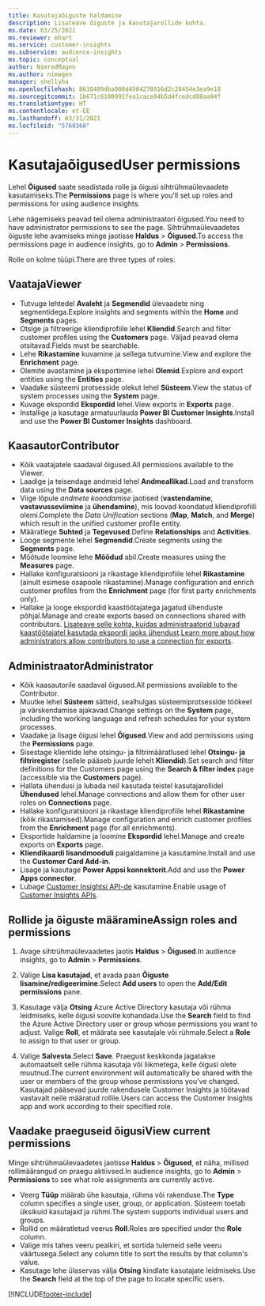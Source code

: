 ```yaml
---
title: Kasutajaõiguste haldamine
description: Lisateave õiguste ja kasutajarollide kohta.
ms.date: 03/25/2021
ms.reviewer: mhart
ms.service: customer-insights
ms.subservice: audience-insights
ms.topic: conceptual
author: NimrodMagen
ms.author: nimagen
manager: shellyha
ms.openlocfilehash: 8638489dba908d4504278916d2c28454e3ea9e18
ms.sourcegitcommit: 1b671c6100991fea1cace04b5d4fcedcd88aa94f
ms.translationtype: HT
ms.contentlocale: et-EE
ms.lasthandoff: 03/31/2021
ms.locfileid: "5760368"
---
```

# <a name="user-permissions"></a><span data-ttu-id="1ce54-103">Kasutajaõigused</span><span class="sxs-lookup"><span data-stu-id="1ce54-103">User permissions</span></span>

<span data-ttu-id="1ce54-104">Lehel **Õigused** saate seadistada rolle ja õigusi sihtrühmaülevaadete kasutamiseks.</span><span class="sxs-lookup"><span data-stu-id="1ce54-104">The **Permissions** page is where you'll set up roles and permissions for using audience insights.</span></span>

<span data-ttu-id="1ce54-105">Lehe nägemiseks peavad teil olema administraatori õigused.</span><span class="sxs-lookup"><span data-stu-id="1ce54-105">You need to have administrator permissions to see the page.</span></span> <span data-ttu-id="1ce54-106">Sihtrühmaülevaadetes õiguste lehe avamiseks minge jaotisse **Haldus** > **Õigused**.</span><span class="sxs-lookup"><span data-stu-id="1ce54-106">To access the permissions page in audience insights, go to **Admin** > **Permissions**.</span></span>

<span data-ttu-id="1ce54-107">Rolle on kolme tüüpi.</span><span class="sxs-lookup"><span data-stu-id="1ce54-107">There are three types of roles:</span></span>

## <a name="viewer"></a><span data-ttu-id="1ce54-108">Vaataja</span><span class="sxs-lookup"><span data-stu-id="1ce54-108">Viewer</span></span>

- <span data-ttu-id="1ce54-109">Tutvuge lehtedel **Avaleht** ja **Segmendid** ülevaadete ning segmentidega.</span><span class="sxs-lookup"><span data-stu-id="1ce54-109">Explore insights and segments within the **Home** and **Segments** pages.</span></span>
- <span data-ttu-id="1ce54-110">Otsige ja filtreerige kliendiprofiile lehel **Kliendid**.</span><span class="sxs-lookup"><span data-stu-id="1ce54-110">Search and filter customer profiles using the **Customers** page.</span></span> <span data-ttu-id="1ce54-111">Väljad peavad olema otsitavad.</span><span class="sxs-lookup"><span data-stu-id="1ce54-111">Fields must be searchable.</span></span>
- <span data-ttu-id="1ce54-112">Lehe **Rikastamine** kuvamine ja sellega tutvumine.</span><span class="sxs-lookup"><span data-stu-id="1ce54-112">View and explore the **Enrichment** page.</span></span>
- <span data-ttu-id="1ce54-113">Olemite avastamine ja eksportimine lehel **Olemid**.</span><span class="sxs-lookup"><span data-stu-id="1ce54-113">Explore and export entities using the **Entities** page.</span></span>
- <span data-ttu-id="1ce54-114">Vaadake süsteemi protsesside olekut lehel **Süsteem**.</span><span class="sxs-lookup"><span data-stu-id="1ce54-114">View the status of system processes  using the **System** page.</span></span>
- <span data-ttu-id="1ce54-115">Kuvage ekspordid **Ekspordid** lehel.</span><span class="sxs-lookup"><span data-stu-id="1ce54-115">View exports in **Exports** page.</span></span>
- <span data-ttu-id="1ce54-116">Installige ja kasutage armatuurlauda **Power BI Customer Insights**.</span><span class="sxs-lookup"><span data-stu-id="1ce54-116">Install and use the **Power BI Customer Insights** dashboard.</span></span>

## <a name="contributor"></a><span data-ttu-id="1ce54-117">Kaasautor</span><span class="sxs-lookup"><span data-stu-id="1ce54-117">Contributor</span></span>

- <span data-ttu-id="1ce54-118">Kõik vaatajatele saadaval õigused.</span><span class="sxs-lookup"><span data-stu-id="1ce54-118">All permissions available to the Viewer.</span></span>
- <span data-ttu-id="1ce54-119">Laadige ja teisendage andmeid lehel **Andmeallikad**.</span><span class="sxs-lookup"><span data-stu-id="1ce54-119">Load and transform data using the **Data sources** page.</span></span>
- <span data-ttu-id="1ce54-120">Viige lõpule *andmete koondamise* jaotised (**vastendamine**, **vastavusseviimine** ja **ühendamine**), mis loovad koondatud kliendiprofiili olemi.</span><span class="sxs-lookup"><span data-stu-id="1ce54-120">Complete the *Data Unification* sections (**Map**, **Match**, and **Merge**) which result in the unified customer profile entity.</span></span>
- <span data-ttu-id="1ce54-121">Määratlege **Suhted** ja **Tegevused**.</span><span class="sxs-lookup"><span data-stu-id="1ce54-121">Define **Relationships** and **Activities**.</span></span>
- <span data-ttu-id="1ce54-122">Looge segmente lehel **Segmendid**.</span><span class="sxs-lookup"><span data-stu-id="1ce54-122">Create segments using the **Segments** page.</span></span>
- <span data-ttu-id="1ce54-123">Mõõtude loomine lehe **Mõõdud** abil.</span><span class="sxs-lookup"><span data-stu-id="1ce54-123">Create measures using the **Measures** page.</span></span>
- <span data-ttu-id="1ce54-124">Hallake konfiguratsiooni ja rikastage kliendiprofiile lehel **Rikastamine** (ainult esimese osapoole rikastamine).</span><span class="sxs-lookup"><span data-stu-id="1ce54-124">Manage configuration and enrich customer profiles from the **Enrichment** page (for first party enrichments only).</span></span>
- <span data-ttu-id="1ce54-125">Hallake ja looge ekspordid kaastöötajatega jagatud ühenduste põhjal.</span><span class="sxs-lookup"><span data-stu-id="1ce54-125">Manage and create exports based on connections shared with contributors.</span></span> <span data-ttu-id="1ce54-126">[Lisateave selle kohta, kuidas administraatorid lubavad kaastöötajatel kasutada ekspordi jaoks ühendust](connections.md#allow-contributors-to-use-a-connection-for-exports).</span><span class="sxs-lookup"><span data-stu-id="1ce54-126">[Learn more about how administrators allow contributors to use a connection for exports](connections.md#allow-contributors-to-use-a-connection-for-exports).</span></span>

## <a name="administrator"></a><span data-ttu-id="1ce54-127">Administraator</span><span class="sxs-lookup"><span data-stu-id="1ce54-127">Administrator</span></span>

- <span data-ttu-id="1ce54-128">Kõik kaasautorile saadaval õigused.</span><span class="sxs-lookup"><span data-stu-id="1ce54-128">All permissions available to the Contributor.</span></span>
- <span data-ttu-id="1ce54-129">Muutke lehel **Süsteem** sätteid, sealhulgas süsteemiprotsesside töökeel ja värskendamise ajakavad.</span><span class="sxs-lookup"><span data-stu-id="1ce54-129">Change settings on the **System** page, including the working language and refresh schedules for your system processes.</span></span>
- <span data-ttu-id="1ce54-130">Vaadake ja lisage õigusi lehel **Õigused**.</span><span class="sxs-lookup"><span data-stu-id="1ce54-130">View and add permissions using the **Permissions** page.</span></span>
- <span data-ttu-id="1ce54-131">Sisestage klientide lehe otsingu- ja filtrimääratlused lehel **Otsingu- ja filtriregister** (sellele pääseb juurde lehelt **Kliendid**).</span><span class="sxs-lookup"><span data-stu-id="1ce54-131">Set search and filter definitions for the Customers page using the **Search & filter index** page (accessible via the **Customers** page).</span></span>
- <span data-ttu-id="1ce54-132">Hallata ühendusi ja lubada neil kasutada teistel kasutajarollidel **Ühendused** lehel.</span><span class="sxs-lookup"><span data-stu-id="1ce54-132">Manage connections and allow them for other user roles on **Connections** page.</span></span>
- <span data-ttu-id="1ce54-133">Hallake konfiguratsiooni ja rikastage kliendiprofiile lehel **Rikastamine** (kõik rikastamised).</span><span class="sxs-lookup"><span data-stu-id="1ce54-133">Manage configuration and enrich customer profiles from the **Enrichment** page (for all enrichments).</span></span>
- <span data-ttu-id="1ce54-134">Eksportide haldamine ja loomine **Ekspordid** lehel.</span><span class="sxs-lookup"><span data-stu-id="1ce54-134">Manage and create exports on **Exports** page.</span></span>
- <span data-ttu-id="1ce54-135">**Kliendikaardi lisandmooduli** paigaldamine ja kasutamine.</span><span class="sxs-lookup"><span data-stu-id="1ce54-135">Install and use the **Customer Card Add-in**.</span></span>
- <span data-ttu-id="1ce54-136">Lisage ja kasutage **Power Appsi konnektorit**.</span><span class="sxs-lookup"><span data-stu-id="1ce54-136">Add and use the **Power Apps connector**.</span></span>
- <span data-ttu-id="1ce54-137">Lubage [Customer Insightsi API-de](apis.md) kasutamine.</span><span class="sxs-lookup"><span data-stu-id="1ce54-137">Enable usage of [Customer Insights APIs](apis.md).</span></span>

## <a name="assign-roles-and-permissions"></a><span data-ttu-id="1ce54-138">Rollide ja õiguste määramine</span><span class="sxs-lookup"><span data-stu-id="1ce54-138">Assign roles and permissions</span></span>

1. <span data-ttu-id="1ce54-139">Avage sihtrühmaülevaadetes jaotis **Haldus** > **Õigused**.</span><span class="sxs-lookup"><span data-stu-id="1ce54-139">In audience insights, go to **Admin** > **Permissions**.</span></span>

1. <span data-ttu-id="1ce54-140">Valige **Lisa kasutajad**, et avada paan **Õiguste lisamine/redigeerimine**.</span><span class="sxs-lookup"><span data-stu-id="1ce54-140">Select **Add users** to open the **Add/Edit permissions** pane.</span></span>

1. <span data-ttu-id="1ce54-141">Kasutage välja **Otsing** Azure Active Directory kasutaja või rühma leidmiseks, kelle õigusi soovite kohandada.</span><span class="sxs-lookup"><span data-stu-id="1ce54-141">Use the **Search** field to find the Azure Active Directory user or group whose permissions you want to adjust.</span></span> <span data-ttu-id="1ce54-142">Valige **Roll**, et määrata see kasutajale või rühmale.</span><span class="sxs-lookup"><span data-stu-id="1ce54-142">Select a **Role** to assign to that user or group.</span></span>

1. <span data-ttu-id="1ce54-143">Valige **Salvesta**.</span><span class="sxs-lookup"><span data-stu-id="1ce54-143">Select **Save**.</span></span> <span data-ttu-id="1ce54-144">Praegust keskkonda jagatakse automaatselt selle rühma kasutaja või liikmetega, kelle õigusi olete muutnud.</span><span class="sxs-lookup"><span data-stu-id="1ce54-144">The current environment will automatically be shared with the user or members of the group whose permissions you've changed.</span></span> <span data-ttu-id="1ce54-145">Kasutajad pääsevad juurde rakendusele Customer Insights ja töötavad vastavalt neile määratud rollile.</span><span class="sxs-lookup"><span data-stu-id="1ce54-145">Users can access the Customer Insights app and work according to their specified role.</span></span>

## <a name="view-current-permissions"></a><span data-ttu-id="1ce54-146">Vaadake praeguseid õigusi</span><span class="sxs-lookup"><span data-stu-id="1ce54-146">View current permissions</span></span>

<span data-ttu-id="1ce54-147">Minge sihtrühmaülevaadetes jaotisse **Haldus** > **Õigused**, et näha, millised rollimäärangud on praegu aktiivsed.</span><span class="sxs-lookup"><span data-stu-id="1ce54-147">In audience insights, go to **Admin** > **Permissions** to see what role assignments are currently active.</span></span>

- <span data-ttu-id="1ce54-148">Veerg **Tüüp** määrab ühe kasutaja, rühma või rakenduse.</span><span class="sxs-lookup"><span data-stu-id="1ce54-148">The **Type** column specifies a single user, group, or application.</span></span> <span data-ttu-id="1ce54-149">Süsteem toetab üksikuid kasutajaid ja rühmi.</span><span class="sxs-lookup"><span data-stu-id="1ce54-149">The system supports individual users and groups.</span></span>
- <span data-ttu-id="1ce54-150">Rollid on määratletud veerus **Roll**.</span><span class="sxs-lookup"><span data-stu-id="1ce54-150">Roles are specified under the **Role** column.</span></span>
- <span data-ttu-id="1ce54-151">Valige mis tahes veeru pealkiri, et sortida tulemeid selle veeru väärtusega.</span><span class="sxs-lookup"><span data-stu-id="1ce54-151">Select any column title to sort the results by that column's value.</span></span>
- <span data-ttu-id="1ce54-152">Kasutage lehe ülaservas välja **Otsing** kindlate kasutajate leidmiseks.</span><span class="sxs-lookup"><span data-stu-id="1ce54-152">Use the **Search** field at the top of the page to locate specific users.</span></span>


[!INCLUDE[footer-include](../includes/footer-banner.md)]
